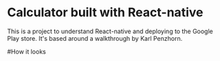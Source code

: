 # Calculator built with React-native
This is a project to understand React-native and deploying to the Google Play store. It's based around a walkthrough by Karl Penzhorn.

#How it looks
